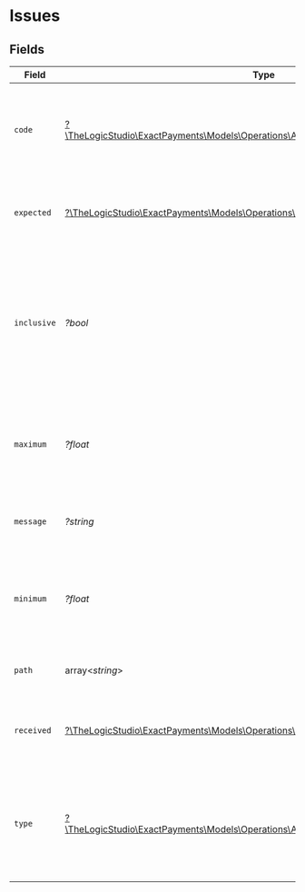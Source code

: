 # Issues


## Fields

| Field                                                                                                                                                | Type                                                                                                                                                 | Required                                                                                                                                             | Description                                                                                                                                          | Example                                                                                                                                              |
| ---------------------------------------------------------------------------------------------------------------------------------------------------- | ---------------------------------------------------------------------------------------------------------------------------------------------------- | ---------------------------------------------------------------------------------------------------------------------------------------------------- | ---------------------------------------------------------------------------------------------------------------------------------------------------- | ---------------------------------------------------------------------------------------------------------------------------------------------------- |
| `code`                                                                                                                                               | [?\TheLogicStudio\ExactPayments\Models\Operations\AccountRegisterApplePayDomainsCode](../../models/operations/AccountRegisterApplePayDomainsCode.md) | :heavy_minus_sign:                                                                                                                                   | Validation error code. The retrieved value will drive which extra fields will be shown.                                                              | too_small                                                                                                                                            |
| `expected`                                                                                                                                           | [?\TheLogicStudio\ExactPayments\Models\Operations\Expected](../../models/operations/Expected.md)                                                     | :heavy_minus_sign:                                                                                                                                   | Expected field type. It is only retrieved when `code = invalid_type`.                                                                                | array                                                                                                                                                |
| `inclusive`                                                                                                                                          | *?bool*                                                                                                                                              | :heavy_minus_sign:                                                                                                                                   | Whether the minimum or maximum is included in the range of acceptable values. It is only retrieved when `code = too_small` or `code = too_big`.      | true                                                                                                                                                 |
| `maximum`                                                                                                                                            | *?float*                                                                                                                                             | :heavy_minus_sign:                                                                                                                                   | The expected maximum length/value. It is only retrieved when `code = too_big`.                                                                       | 100                                                                                                                                                  |
| `message`                                                                                                                                            | *?string*                                                                                                                                            | :heavy_minus_sign:                                                                                                                                   | Message explaining the validation error.                                                                                                             | Array must contain at least 1 element(s)                                                                                                             |
| `minimum`                                                                                                                                            | *?float*                                                                                                                                             | :heavy_minus_sign:                                                                                                                                   | The expected minimum length/value. It is only retrieved when `code = too_small`.                                                                     | 1                                                                                                                                                    |
| `path`                                                                                                                                               | array<*string*>                                                                                                                                      | :heavy_minus_sign:                                                                                                                                   | Field location in the request body.                                                                                                                  | domains                                                                                                                                              |
| `received`                                                                                                                                           | [?\TheLogicStudio\ExactPayments\Models\Operations\Received](../../models/operations/Received.md)                                                     | :heavy_minus_sign:                                                                                                                                   | Field type received. It is only retrieved when `code = invalid_type`.                                                                                | string                                                                                                                                               |
| `type`                                                                                                                                               | [?\TheLogicStudio\ExactPayments\Models\Operations\AccountRegisterApplePayDomainsType](../../models/operations/AccountRegisterApplePayDomainsType.md) | :heavy_minus_sign:                                                                                                                                   | The type of the data failing validation. It is only retrieved when `code = too_small` or `code = too_big`.                                           | array                                                                                                                                                |